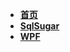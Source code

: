 - [**首页**](/README.md "DotNeter-Hpf's  Blog")
- [**SqlSugar**](SqlSugar/ "SqlSugar")
  <!-- - [**从零开始**](SqlSugar/从零开始 "SqlSugar - 从零开始")
  - [**数据查询**](SqlSugar/数据查询 "SqlSugar - 数据查询")
  - [**增、删、改**](SqlSugar/增、删、改 "SqlSugar - 增、删、改")
  - [**ADO.NET**](SqlSugar/ADO.NET "SqlSugar - ADO.NET")
  - [**高级功能**](SqlSugar/高级功能 "SqlSugar - 高级功能")
  - [**设计模式**](SqlSugar/设计模式 "SqlSugar - 设计模式")
  - [**数据库特色**](SqlSugar/数据库特色 "SqlSugar - 数据库特色")
  - [**性能优化**](SqlSugar/性能优化 "SqlSugar - 性能优化") -->
- [**WPF**](WPF/ "WPF")
